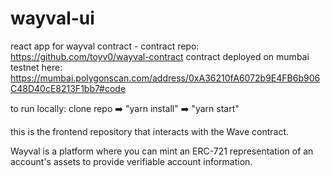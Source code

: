 # wayval-ui

react app for wayval contract - contract repo: https://github.com/toyv0/wayval-contract
contract deployed on mumbai testnet here: https://mumbai.polygonscan.com/address/0xA36210fA6072b9E4FB6b906C48D40cE8213F1bb7#code

to run locally: clone repo ➡️ "yarn install" ➡️ "yarn start"

this is the frontend repository that interacts with the Wave contract.

Wayval is a platform where you can mint an ERC-721 representation of an account's assets to provide verifiable account information.
